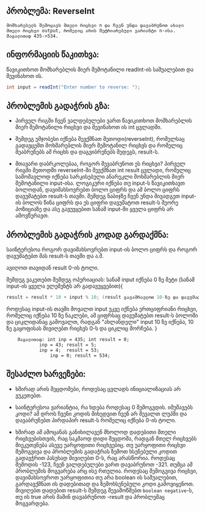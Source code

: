 
## პრობლემა: ReverseInt
```
მომხარებელს შემოყავს მთელი რიცხვი n და ჩვენ უნდა დავაბრუნოთ ახალი მთელი რიცხვი output, რომელიც არის შეტრიარებული ვარიანტი n-ისა. მაგალითად 435->534.
```
## ინფორმაციის წაკითხვა:

წავიკითხოთ მომხარებლის მიერ შემოტანილი readInt-ის საშუალებით და შევინახოთ ის. 

```java
int input = readInt("Enter number to reverse: ");
```


## პრობლემის გადაჭრის გზა:

* პირველ რიგში ჩვენ ვალდებულები ვართ წავიკითხოთ მომხარებლის მიერ შემოტანილი რიცხვი და შევინახოთ ის int ცვლადში.

* შემდეგ უმჯობესი იქნება შევქმნათ მეთოდი(reverseInt), რომელსაც გადავცემთ მოხმარებლის მიერ შემოტანილ რიცხვს და რომელიც შეაბრუნებს ამ რიცხს და დაგვიბრუნებს შედეგს, result-ს.

* მთავარი დაბრკოლებაა, როგორ შევაბრუნოთ ეს რიცხვი? პირველ რიგში მეთოდში reverseInt-ში შევქმნათ int result ცვლადი, რომელიც სამომავლოდ იქნება სარკისებული ანარეკლი მოხმარებლის მიერ შემოტანილი input-ისა. ლოგიკური იქნება თუ input-ს წავიკითხავთ ბოლოდან, დავიმახსოვრებთ ბოლო ციფრს და ამ ბოლო ციფრს დავუმატებთ result-ს თავში. შემდეგ ნაბიჯზე ჩვენ უნდა მივადგეთ input-ის ბოლოს წინა ციფრს და ეს ციფრი დავუმატოთ result-ს მეორე პოზიციაზე და ასე გავუვყებით სანამ input-ში ყველა ციფრს არ ამოვწურავთ.

## პრობლემის გადაჭრის კოდად გარდაქმნა:

საინტერესოა როგორ დავიმახსოვრებთ input-ის ბოლო ციფრს და როგორ დავუმატებთ მას result-ს თავში და ა.შ.

ავიღოთ თავიდან result 0-ის ტოლი.

შემდეგ ვაკეთებთ შემდეგ ოპერიაციას: სანამ input იქნება 0 ზე მეტი (სანამ input-ის ყველა ელემენტს არ გადავუყვებით){ 

```java
result = result * 10 + input % 10; (result გავამრავლოთ 10-ზე და დავუმატოთ "ახლანდელი" input-ის ბოლო ციფრი).
```
როდესაც input-ის თავში მოვალთ input უკვე იქნება ერთციფრიანი რიცხვი, რომელიც იქნება 10 ზე ნაკლები, ამ ციფრსაც დავუმატებთ result-ს ბოლოში და ციკლიდანაც გამოვალთ, რადგან "ახლანდელი" input 10 ზე იქნება, 10 ზე გაყოფისას მივიღებთ რიცხვს 0-ს და ციკლიც მორჩება. 
    }
```
    მაგალითად: int inp = 435; int result = 0; 
    		inp = 43; result = 5;
    		inp = 4;  result = 53;
                inp = 0; result = 534;
```
## შესაძლო ხარვეზები:

* ხშირად არის შეცდომები, როდესაც ცვლადს ინიციალიზაციას არ ვუკეთებთ.

*  საინტერესოა ვარიანტია, რა ხდება როდესაც 0 შემოგვდის. იმუშავებს კოდი? ამ დროს ჩვენი კოდის მიხედვით ჩვენ არ შევალთ ლუპში და დავაბრუნებთ პირდაპირ result-ს რომელიც იქნება 0-ის ტოლი.

* ხშირად ამ ამოცანას განიხილავენ მხოლოდ დადებითი მთელი რიცხვებისთვის, რაც საკმაოდ დიდი შეცდომა, რადგან მთელ რიცხვებს მიეკუთვნება ასევე უარყოფითი რიცხვებიც. თუ უარყოფითი რიცხვი შემოგვივა და პრობლემის გადაჭრას ზემოთ ხსენებული კოდით გადავჭრით პასუხად მივიღებთ 0-ს, რაც არასწორია. როდესაც შემოდის -123, ჩვენ ვალდებულები ვართ დავაბრუნოთ -321. თუმცა ამ პრობლემის მოგვარება არც ისე რთულია. როდესაც შემოგვივა რიცხვი, დავიმახსოვროთ უარყოფითია თუ არა boolean ის საშუალებით, გარდავქმნათ ის დადებითად და ზემოხსენებული კოდი გამოვიყენოთ. მივიღებთ დადებით result-ს შემდეგ შევამოწმებთ `boolean negative`-ს, თუ ის true არის მაშინ დავაბრუნოთ -result და პრობლემაც მოგვარდება.



